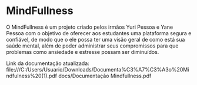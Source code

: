 # MindFullness
O MindFullness é um projeto criado pelos irmãos Yuri Pessoa e Yane Pessoa com o objetivo de oferecer  aos estudantes uma plataforma
segura e confiável, de modo que o ele possa ter uma visão geral de como está sua saúde mental, além de poder administrar seus compromissos para que problemas como
ansiedade e estresse possam ser diminuídos. 

Link da documentação atualizada: 
file:///C:/Users/Usuario/Downloads/Documenta%C3%A7%C3%A3o%20Mindfulness%20(1).pdf
docs/Documentação Mindfullness.pdf
